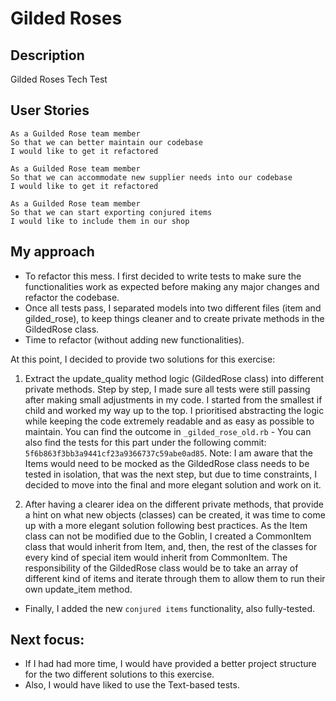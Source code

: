 Gilded Roses
=================

## Description
Gilded Roses Tech Test

## User Stories
```
As a Guilded Rose team member
So that we can better maintain our codebase
I would like to get it refactored

As a Guilded Rose team member
So that we can accommodate new supplier needs into our codebase
I would like to get it refactored

As a Guilded Rose team member
So that we can start exporting conjured items
I would like to include them in our shop
```

## My approach
* To refactor this mess. I first decided to write tests to make sure the functionalities work as expected before making any major changes and refactor the codebase.
* Once all tests pass, I separated models into two different files (item and gilded_rose), to keep things cleaner and to create private methods in the GildedRose class.
* Time to refactor (without adding new functionalities).

At this point, I decided to provide two solutions for this exercise:
1. Extract the update_quality method logic (GildedRose class) into different private methods. Step by step, I made sure all tests were still passing after making small adjustments in my code. I started from the smallest if child and worked my way up to the top. I prioritised abstracting the logic while keeping the code extremely readable and as easy as possible to maintain. You can find the outcome in ```_gilded_rose_old.rb``` - You can also find the tests for this part under the following commit: ```5f6b863f3bb3a9441cf23a9366737c59abe0ad85```. Note: I am aware that the Items would need to be mocked as the GildedRose class needs to be tested in isolation, that was the next step, but due to time constraints, I decided to move into the final and more elegant solution and work on it.

2. After having a clearer idea on the different private methods, that provide a hint on what new objects (classes) can be created, it was time to come up with a more elegant solution following best practices.
As the Item class can not be modified due to the Goblin, I created a CommonItem class that would inherit from Item, and, then, the rest of the classes for every kind of special item would inherit from CommonItem.
The responsibility of the GildedRose class would be to take an array of different kind of items and iterate through them to allow them to run their own update_item method.

* Finally, I added the new ```conjured items``` functionality, also fully-tested.

## Next focus:
- If I had had more time, I would have provided a better project structure for the two different solutions to this exercise.
- Also, I would have liked to use the Text-based tests.